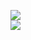 [![](https://img.shields.io/badge/Made%20With-Github%20Spray-lightgrey.svg?style=for-the-badge&logo=github)](https://github.com/Annihil/github-spray#3557)  
[![](https://i.imgur.com/2DrTn0Z.gif)](https://github.com/Annihil/github-spray)
